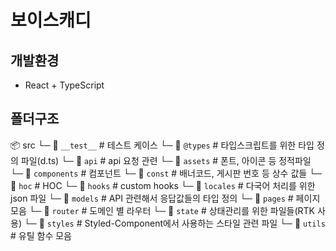 # 보이스캐디

## 개발환경

-   React + TypeScript

## 폴더구조

📦 src
└─ 📜 `__test__` # 테스트 케이스
└─ 📜 `@types` # 타입스크립트를 위한 타입 정의 파일(d.ts)
└─ 📜 `api` # api 요청 관련
└─ 📜 `assets` # 폰트, 아이콘 등 정적파일
└─ 📜 `components` # 컴포넌트
└─ 📜 `const` # 배너코드, 게시판 번호 등 상수 값들
└─ 📜 `hoc` # HOC
└─ 📜 `hooks` # custom hooks
└─ 📜 `locales` # 다국어 처리를 위한 json 파일
└─ 📜 `models` # API 관련해서 응답값들의 타입 정의
└─ 📜 `pages` # 페이지 모음
└─ 📜 `router` # 도메인 별 라우터
└─ 📜 `state` # 상태관리를 위한 파일들(RTK 사용)
└─ 📜 `styles` # Styled-Component에서 사용하는 스타일 관련 파일
└─ 📜 `utils` # 유틸 함수 모음
